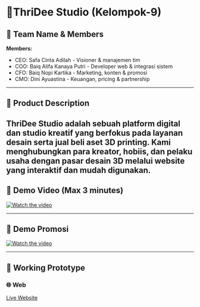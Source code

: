 # 🌟ThriDee Studio (Kelompok-9)

## 👥 Team Name & Members 
**Members:**
- CEO: Safa Cinta Adilah - Visioner & manajemen tim
- COO: Baiq Alifa Kanaya Putri - Developer web & integrasi sistem
- CFO: Baiq Nopi Kartika - Marketing, konten & promosi
- CMO: Dini Ayuastina - Keuangan, pricing & partnership
  
---

## 🧪 Product Description
ThriDee Studio adalah sebuah platform digital dan studio kreatif yang berfokus pada layanan desain serta jual beli aset 3D printing. Kami menghubungkan para kreator, hobiis, dan pelaku usaha dengan pasar desain 3D melalui website yang interaktif dan mudah digunakan.
---

## 🎥 Demo Video (Max 3 minutes)
[![Watch the video](https://img.youtube.com/vi/E3rJKe58K38/0.jpg)](https://www.youtube.com/watch?v=E3rJKe58K38)

---

## 🎥 Demo Promosi
[![Watch the video](https://img.youtube.com/vi/Ge4WAe9p5uQ/0.jpg)](https://youtu.be/Ge4WAe9p5uQ)

---

## 🚀 Working Prototype

### 🌐 Web
[Live Website](https://thridee-1d812.web.app/)

